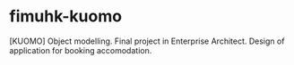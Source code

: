 # fimuhk-kuomo
[KUOMO] Object modelling. Final project in Enterprise Architect. Design of application for booking accomodation.
